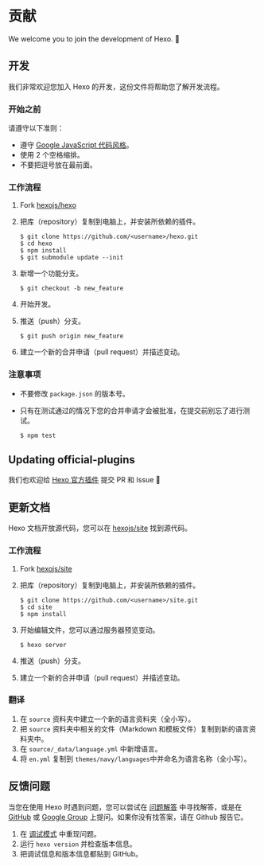 # 贡献



We welcome you to join the development of Hexo. 🤗

## 开发

我们非常欢迎您加入 Hexo 的开发，这份文件将帮助您了解开发流程。

### 开始之前

请遵守以下准则：

- 遵守 [Google JavaScript 代码风格](https://google.github.io/styleguide/jsguide.html)。
- 使用 2 个空格缩排。
- 不要把逗号放在最前面。

### 工作流程

1. Fork [hexojs/hexo](https://github.com/hexojs/hexo)

2. 把库（repository）复制到电脑上，并安装所依赖的插件。

   ```
   $ git clone https://github.com/<username>/hexo.git
   $ cd hexo
   $ npm install
   $ git submodule update --init
   ```

3. 新增一个功能分支。

   ```
   $ git checkout -b new_feature
   ```

4. 开始开发。

5. 推送（push）分支。

   ```
   $ git push origin new_feature
   ```

6. 建立一个新的合并申请（pull request）并描述变动。

### 注意事项

- 不要修改 `package.json` 的版本号。

- 只有在测试通过的情况下您的合并申请才会被批准，在提交前别忘了进行测试。

  ```
  $ npm test
  ```

## Updating official-plugins

我们也欢迎给 [Hexo 官方插件](https://github.com/hexojs) 提交 PR 和 Issue 🤗

## 更新文档

Hexo 文档开放源代码，您可以在 [hexojs/site](https://github.com/hexojs/site) 找到源代码。

### 工作流程

1. Fork [hexojs/site](https://github.com/hexojs/site)

2. 把库（repository）复制到电脑上，并安装所依赖的插件。

   ```
   $ git clone https://github.com/<username>/site.git
   $ cd site
   $ npm install
   ```

3. 开始编辑文件，您可以通过服务器预览变动。

   ```
   $ hexo server
   ```

4. 推送（push）分支。

5. 建立一个新的合并申请（pull request）并描述变动。

### 翻译

1. 在 `source` 资料夹中建立一个新的语言资料夹（全小写）。
2. 把 `source` 资料夹中相关的文件（Markdown 和模板文件）复制到新的语言资料夹中。
3. 在 `source/_data/language.yml` 中新增语言。
4. 将 `en.yml` 复制到 `themes/navy/languages`中并命名为语言名称（全小写）。

## 反馈问题

当您在使用 Hexo 时遇到问题，您可以尝试在 [问题解答](https://hexo.io/zh-cn/docs/troubleshooting) 中寻找解答，或是在 [GitHub](https://github.com/hexojs/hexo/issues) 或 [Google Group](https://groups.google.com/group/hexo) 上提问。如果你没有找答案，请在 Github 报告它。

1. 在 [调试模式](https://hexo.io/zh-cn/docs/commands.html#调试模式) 中重现问题。
2. 运行 `hexo version` 并检查版本信息。
3. 把调试信息和版本信息都贴到 GitHub。